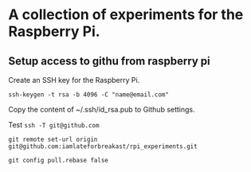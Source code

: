 # A collection of experiments for the Raspberry Pi.

## Setup access to githu from raspberry pi

Create an SSH key for the Raspberry Pi.

`ssh-keygen -t rsa -b 4096 -C "name@email.com"`

Copy the content of ~/.ssh/id_rsa.pub to Github settings.

Test
`ssh -T git@github.com`

`git remote set-url origin git@github.com:iamlateforbreakast/rpi_experiments.git`

`git config pull.rebase false`


